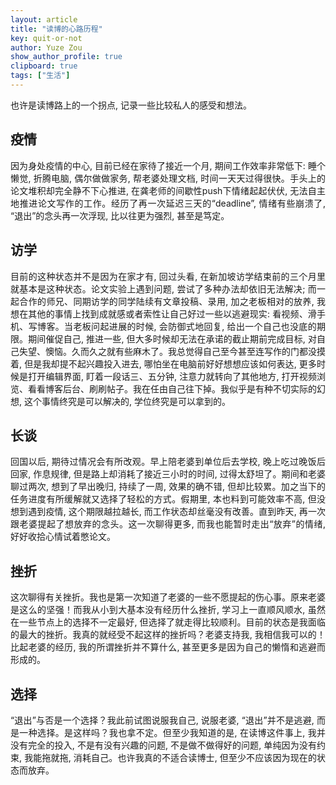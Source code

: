 ```yaml
---
layout: article
title: "读博的心路历程"
key: quit-or-not
author: Yuze Zou
show_author_profile: true
clipboard: true
tags: ["生活"]
---
```


也许是读博路上的一个拐点, 记录一些比较私人的感受和想法。<!--more-->

<div style="margin: 0 auto" align="justify" markdown="1">

## 疫情

因为身处疫情的中心, 目前已经在家待了接近一个月, 期间工作效率非常低下: 睡个懒觉, 折腾电脑, 偶尔做做家务, 帮老婆处理文档, 时间一天天过得很快。手头上的论文堆积却完全静不下心推进, 在龚老师的间歇性push下情绪起起伏伏, 无法自主地推进论文写作的工作。经历了再一次延迟三天的“deadline”, 情绪有些崩溃了, “退出”的念头再一次浮现, 比以往更为强烈, 甚至是笃定。

## 访学

目前的这种状态并不是因为在家才有, 回过头看, 在新加坡访学结束前的三个月里就基本是这种状态。论文实验上遇到问题, 尝试了多种办法却依旧无法解决; 而一起合作的师兄、同期访学的同学陆续有文章投稿、录用, 加之老板相对的放养, 我想在其他的事情上找到成就感或者索性让自己好过一些以逃避现实: 看视频、滑手机、写博客。当老板问起进展的时候, 会防御式地回复, 给出一个自己也没底的期限。期间催促自己, 推进一些, 但大多时候却无法在承诺的截止期前完成目标, 对自己失望、懊恼。久而久之就有些麻木了。我总觉得自己至今甚至连写作的门都没摸着, 但是我却提不起兴趣投入进去, 哪怕坐在电脑前好好想想应该如何表达, 更多时候是打开编辑界面, 盯着一段话三、五分钟, 注意力就转向了其他地方, 打开视频浏览、看看博客后台、刷刷帖子。我在任由自己往下掉。我似乎是有种不切实际的幻想, 这个事情终究是可以解决的, 学位终究是可以拿到的。


## 长谈

回国以后, 期待过情况会有所改观。早上陪老婆到单位后去学校, 晚上吃过晚饭后回家, 作息规律, 但是路上却消耗了接近三小时的时间, 过得太舒坦了。期间和老婆聊过两次, 想到了早出晚归, 持续了一周, 效果的确不错, 但却比较累。加之当下的任务进度有所缓解就又选择了轻松的方式。假期里, 本也料到可能效率不高, 但没想到遇到疫情, 这个期限越拉越长, 而工作状态却丝毫没有改善。直到昨天, 再一次跟老婆提起了想放弃的念头。这一次聊得更多, 而我也能暂时走出“放弃”的情绪, 好好收拾心情试着憋论文。


## 挫折

这次聊得有关挫折。我也是第一次知道了老婆的一些不愿提起的伤心事。原来老婆是这么的坚强！而我从小到大基本没有经历什么挫折, 学习上一直顺风顺水, 虽然在一些节点上的选择不一定最好, 但选择了就走得比较顺利。目前的状态是我面临的最大的挫折。我真的就经受不起这样的挫折吗？老婆支持我, 我相信我可以的！比起老婆的经历, 我的所谓挫折并不算什么, 甚至更多是因为自己的懒惰和逃避而形成的。

## 选择

“退出”与否是一个选择？我此前试图说服我自己, 说服老婆, “退出”并不是逃避, 而是一种选择。是这样吗？我也拿不定。但至少我知道的是, 在读博这件事上, 我并没有完全的投入, 不是有没有兴趣的问题, 不是做不做得好的问题, 单纯因为没有约束, 我能拖就拖, 消耗自己。也许我真的不适合读博士, 但至少不应该因为现在的状态而放弃。

</div>